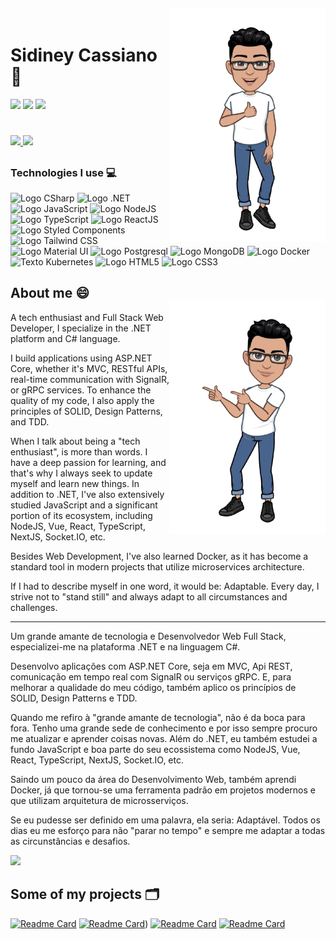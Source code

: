 <img align="right" width="250px" style="margin-top:-20px" src="https://github.com/sidyjw/sidyjw/blob/main/assets/photo_2022-01-03_17-49-34-removebg-preview.png">

<div dsplay="inline-block">
 
  <h1 align="left">Sidiney Cassiano 👋</h1>
  
  <a href="https://www.linkedin.com/in/sidiney-cassiano" target="_blank"><img src="https://img.shields.io/badge/-LinkedIn-%230077B5?style=for-the-badge&logo=linkedin&logoColor=white" target="_blank"></a> 
  <a href="https://instagram.com/sidy.dev" target="_blank"><img src="https://img.shields.io/badge/-Instagram-%23E4405F?style=for-the-badge&logo=instagram&logoColor=white" target="_blank"></a>
  <a href = "mailto:sidineysilva1@gmail.com"><img src="https://img.shields.io/badge/-Gmail-%23333?style=for-the-badge&logo=gmail&logoColor=white" target="_blank"></a>
   <h1></h1>
 <p align="left">
  <a href="https://github.com/sidyjw">
    <img height="180em" src="https://github-readme-stats.vercel.app/api/top-langs/?username=sidyjw&layout=compact&langs_count=7&theme=dracula"/>
    <img height="180em" src="https://github-readme-stats.vercel.app/api?username=sidyjw&hide=contribs,stars&show_icons=true&theme=dracula&include_all_commits=true&count_private=true"/>
  </a>
</p>
</div>

##

### Technologies I use 💻
 
 ![Logo CSharp](https://img.shields.io/badge/C%23-239120?style=for-the-badge&logo=c-sharp&logoColor=white)
 ![Logo .NET](https://img.shields.io/badge/.NET-5C2D91?style=for-the-badge&logo=.net&logoColor=white)
 ![Logo JavaScript](https://img.shields.io/badge/JavaScript-F7DF1E?style=for-the-badge&logo=javascript&logoColor=black)
 ![Logo NodeJS](https://img.shields.io/badge/Node.js-43853D?style=for-the-badge&logo=node.js&logoColor=white)
 ![Logo TypeScript](https://img.shields.io/badge/TypeScript-007ACC?style=for-the-badge&logo=typescript&logoColor=white)
 ![Logo ReactJS](https://img.shields.io/badge/React-20232A?style=for-the-badge&logo=react&logoColor=61DAFB)
 ![Logo Styled Components](https://img.shields.io/badge/styled--components-DB7093?style=for-the-badge&logo=styled-components&logoColor=white)
 ![Logo Tailwind CSS](https://img.shields.io/badge/Tailwind_CSS-38B2AC?style=for-the-badge&logo=tailwind-css&logoColor=white)
 ![Logo Material UI](https://img.shields.io/badge/Material--UI-0081CB?style=for-the-badge&logo=material-ui&logoColor=white)
 ![Logo Postgresql](https://img.shields.io/badge/PostgreSQL-316192?style=for-the-badge&logo=postgresql&logoColor=white)
 ![Logo MongoDB](https://img.shields.io/badge/MongoDB-4EA94B?style=for-the-badge&logo=mongodb&logoColor=whit)
 ![Logo Docker](https://badgen.net/badge/icon/docker?icon=docker&label&scale=1.4)
 ![Texto Kubernetes](https://badgen.net/badge/icon/kubernetes?icon=kubernetes&label&scale=1.4)
 ![Logo HTML5](https://img.shields.io/badge/HTML5-E34F26?style=for-the-badge&logo=html5&logoColor=white)
 ![Logo CSS3](https://img.shields.io/badge/CSS3-1572B6?style=for-the-badge&logo=css3&logoColor=white)

## About me 😄
<img align="right" width="250px" style="margin-top:-20px" src="https://github.com/sidyjw/sidyjw/blob/main/assets/photo_2022-01-03_17-49-29-removebg-preview.png">

<div display="inline-block">
<p>A tech enthusiast and Full Stack Web Developer, I specialize in the .NET platform and C# language.</p>

<p>I build applications using ASP.NET Core, whether it's MVC, RESTful APIs, real-time communication with SignalR, or gRPC services. To enhance the quality of my code, I also apply the principles of SOLID, Design Patterns, and TDD.</p>

<p>When I talk about being a "tech enthusiast", is more than words. I have a deep passion for learning, and that's why I always seek to update myself and learn new things. In addition to .NET, I've also extensively studied JavaScript and a significant portion of its ecosystem, including NodeJS, Vue, React, TypeScript, NextJS, Socket.IO, etc.</p>

<p>Besides Web Development, I've also learned Docker, as it has become a standard tool in modern projects that utilize microservices architecture.</p>

<p>If I had to describe myself in one word, it would be: Adaptable. Every day, I strive not to "stand still" and always adapt to all circumstances and challenges.</p>

</div>
<hr />
<div display="inline-block">
 <p>Um grande amante de tecnologia e Desenvolvedor Web Full Stack, especializei-me na plataforma .NET e na linguagem C#.</p>

 <p>Desenvolvo aplicações com ASP.NET Core, seja em MVC, Api REST, comunicação em tempo real com SignalR ou serviços gRPC. E, para melhorar a qualidade do meu código, também aplico os princípios de SOLID, Design Patterns e TDD.</p>
 
 <p>Quando me refiro à "grande amante de tecnologia", não é da boca para fora. Tenho uma grande sede de conhecimento e por isso sempre procuro me atualizar e aprender coisas novas. Além do .NET, eu também estudei a fundo JavaScript e boa parte do seu ecossistema como NodeJS, Vue, React, TypeScript, NextJS, Socket.IO, etc.</p>

 <p>Saindo um pouco da área do Desenvolvimento Web, também aprendi Docker, já que tornou-se uma ferramenta padrão em projetos modernos e que utilizam arquitetura de microsserviços.</p> 

 <p>Se eu pudesse ser definido em uma palavra, ela seria: Adaptável. Todos os dias eu me esforço para não "parar no tempo" e sempre me adaptar a todas as circunstâncias e desafios.</p>

</div>


<p align="left">
  <img src="https://github.com/sidyjw/sidyjw/blob/output/github-contribution-grid-snake.svg" />
</p>

## Some of my projects 🗂

[![Readme Card](https://github-readme-stats.vercel.app/api/pin/?username=sidyjw&repo=virtual_store_microservices&show_owner=true)](https://github.com/sidyjw/virtual_store_microservices)
[![Readme Card](https://github-readme-stats.vercel.app/api/pin/?username=sidyjw&repo=CovidDailyCases&show_owner=true)](https://github.com/sidyjw/CovidDailyCases))
[![Readme Card](https://github-readme-stats.vercel.app/api/pin/?username=sidyjw&repo=reactivities-api&show_owner=true)](https://github.com/sidyjw/reactivities-api)
[![Readme Card](https://github-readme-stats.vercel.app/api/pin/?username=sidyjw&repo=dogs&show_owner=true)](https://github.com/sidyjw/dogs)
